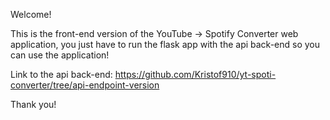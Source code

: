 Welcome!

This is the front-end version of the YouTube -> Spotify Converter web application, you just have to run the flask app with the api back-end so you can use the application!

Link to the api back-end: https://github.com/Kristof910/yt-spoti-converter/tree/api-endpoint-version

Thank you!